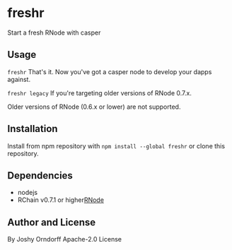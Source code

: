 freshr
===========

Start a fresh RNode with casper

Usage
-----------
`freshr` That's it. Now you've got a casper node to develop your dapps against.

`freshr legacy`
If you're targeting older versions of RNode 0.7.x.

Older versions of RNode (0.6.x or lower) are not supported.

Installation
--------------

Install from npm repository with `npm install --global freshr` or clone this repository.

Dependencies
---------------
* nodejs
* RChain v0.7.1 or higher[RNode](https://github.com/rchain/rchain/releases)

Author and License
------------------
By Joshy Orndorff
Apache-2.0 License
